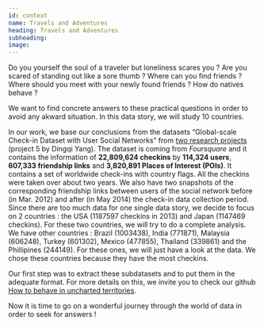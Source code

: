 ```yaml
---
id: context
name: Travels and Adventures
heading: Travels and Adventures 
subheading: 
image: 
---
```


Do you yourself the soul of a traveler but loneliness scares you ? Are you scared of standing out like a sore thumb ? Where can you find friends ? Where should you meet with your newly found friends ? How do natives behave ?<br>

We want to find concrete answers to these practical questions in order to avoid any akward situation. In this data story, we will study 10 countries.<br>

In our work, we base our conclusions from the datasets “Global-scale Check-in Dataset with User Social Networks” from [two research projects](https://sites.google.com/site/yangdingqi/home/foursquare-dataset#h.p_7rmPjnwFGIx9) (project 5 by Dingqi Yang). The dataset is coming from *Foursquare* and it contains the information of **22,809,624 checkins** by **114,324 users**, **607,333 friendship links** and **3,820,891 Places of Interest (POIs)**. It contains a set of worldwide check-ins with country flags. All the checkins were taken over about two years. We also have two snapshots of the corresponding friendship links between users of the social network before (in Mar. 2012) and after (in May 2014) the check-in data collection period.<br>
Since there are too much data for one single data story, we decide to focus on 2 countries : the USA (1187597 checkins in 2013) and Japan (1147469 checkins). For these two countries, we will try to do a complete analysis. We have other countries : Brazil (1003438), India (771871), Malaysia (606248), Turkey (601302), Mexico (477855), Thailand (339861) and the Phillipines (244149). For these ones, we will just have a look at the data. We chose these countries because they have the most checkins.<br>

Our first step was to extract these subdatasets and to put them in the adequate format. For more details on this, we invite you to check our github [How to behave in uncharted territories](https://github.com/epfl-ada/ada-2020-project-milestone-p3-p3_les-fraises-tagada/blob/master/How%20to%20behave%20in%20foreign%20territoy.ipynb).<br>

Now it is time to go on a wonderful journey through the world of data in order to seek for answers !

